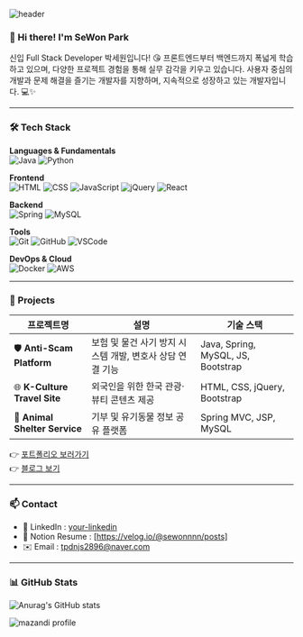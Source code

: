 <!--
**sewonnnn/sewonnnn** is a ✨ _special_ ✨ repository because its `README.md` (this file) appears on your GitHub profile.

Here are some ideas to get you started:

- 🔭 I’m currently working on ...
- 🌱 I’m currently learning ...
- 👯 I’m looking to collaborate on ...
- 🤔 I’m looking for help with ...
- 💬 Ask me about ...
- 📫 How to reach me: ...
- 😄 Pronouns: ...
- ⚡ Fun fact: ...
-->

![header](https://capsule-render.vercel.app/api?type=waving&color=auto&height=300)
<!-- 간단한 인사말 -->

### 👋 Hi there! I'm **SeWon Park**

신입 Full Stack Developer 박세원입니다! 😘
프론트엔드부터 백엔드까지 폭넓게 학습하고 있으며, 다양한 프로젝트 경험을 통해 실무 감각을 키우고 있습니다.
사용자 중심의 개발과 문제 해결을 즐기는 개발자를 지향하며, 지속적으로 성장하고 있는 개발자입니다. 💻✨

---

### 🛠️ Tech Stack

**Languages & Fundamentals**  
![Java](https://img.shields.io/badge/Java-007396?style=flat&logo=java&logoColor=white)
![Python](https://img.shields.io/badge/Python-3776AB?style=flat&logo=python&logoColor=white)

**Frontend**  
![HTML](https://img.shields.io/badge/HTML5-E34F26?style=flat&logo=html5&logoColor=white)
![CSS](https://img.shields.io/badge/CSS3-1572B6?style=flat&logo=css3&logoColor=white)
![JavaScript](https://img.shields.io/badge/JavaScript-F7DF1E?style=flat&logo=javascript&logoColor=black)
![jQuery](https://img.shields.io/badge/jQuery-0769AD?style=flat&logo=jquery&logoColor=white)
![React](https://img.shields.io/badge/React-61DAFB?style=flat&logo=react&logoColor=black)

**Backend**  
![Spring](https://img.shields.io/badge/Spring-6DB33F?style=flat&logo=spring&logoColor=white)
![MySQL](https://img.shields.io/badge/MySQL-4479A1?style=flat&logo=mysql&logoColor=white)

**Tools**  
![Git](https://img.shields.io/badge/Git-F05032?style=flat&logo=git&logoColor=white)
![GitHub](https://img.shields.io/badge/GitHub-181717?style=flat&logo=github&logoColor=white)
![VSCode](https://img.shields.io/badge/VS_Code-007ACC?style=flat&logo=visualstudiocode&logoColor=white)

**DevOps & Cloud**  
![Docker](https://img.shields.io/badge/Docker-2496ED?style=flat&logo=docker&logoColor=white)
![AWS](https://img.shields.io/badge/Amazon_AWS-232F3E?style=flat&logo=amazonaws&logoColor=white)

---

### 🧩 Projects

| 프로젝트명                    | 설명                                                      | 기술 스택                          |
| ----------------------------- | --------------------------------------------------------- | ---------------------------------- |
| 🛡️ **Anti-Scam Platform**     | 보험 및 물건 사기 방지 시스템 개발, 변호사 상담 연결 기능 | Java, Spring, MySQL, JS, Bootstrap |
| 🌐 **K-Culture Travel Site**  | 외국인을 위한 한국 관광·뷰티 콘텐츠 제공                  | HTML, CSS, jQuery, Bootstrap       |
| 🐾 **Animal Shelter Service** | 기부 및 유기동물 정보 공유 플랫폼                         | Spring MVC, JSP, MySQL             |

👉 [포트폴리오 보러가기](#vithamin.dothome.co.kr)  
👉 [블로그 보기](#https://github.com/hm1211/vithamin.github.io.git)

---

### 📫 Contact

- 💼 LinkedIn : [your-linkedin](https://linkedin.com/in/yourprofile)
- 📝 Notion Resume : [https://velog.io/@sewonnnn/posts]
- ✉️ Email : tpdnjs2896@naver.com

---

<!-- 깃허브 통계 -->

### 📊 GitHub Stats

![Anurag's GitHub stats](https://github-readme-stats.vercel.app/api?username=anuraghazra&show_icons=true&theme=dracula)

<!-- 잔디 -->
![mazandi profile](http://mazandi.herokuapp.com/api?handle={sewonnnn}&theme=warm)

